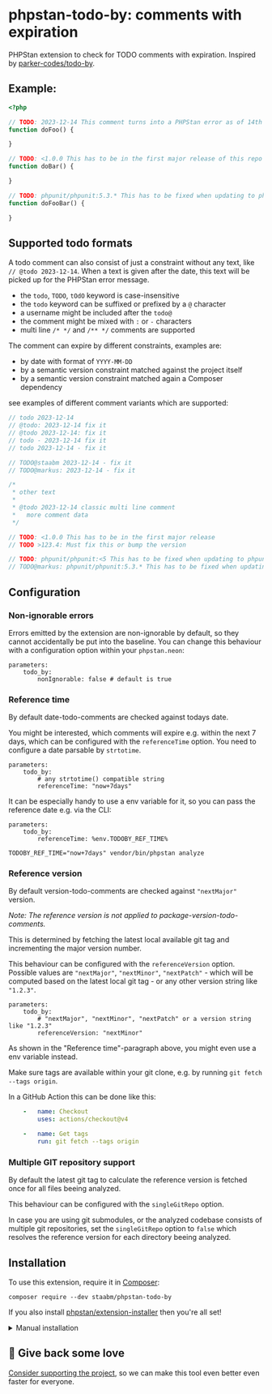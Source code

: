 # phpstan-todo-by: comments with expiration

PHPStan extension to check for TODO comments with expiration.
Inspired by [parker-codes/todo-by](https://github.com/parker-codes/todo_by).


## Example:

```php
<?php

// TODO: 2023-12-14 This comment turns into a PHPStan error as of 14th december 2023
function doFoo() {

}

// TODO: <1.0.0 This has to be in the first major release of this repo
function doBar() {

}

// TODO: phpunit/phpunit:5.3.* This has to be fixed when updating to phpunit 5.3.*
function doFooBar() {

}

```

## Supported todo formats

A todo comment can also consist of just a constraint without any text, like `// @todo 2023-12-14`.
When a text is given after the date, this text will be picked up for the PHPStan error message.

- the `todo`, `TODO`, `tOdO` keyword is case-insensitive
- the `todo` keyword can be suffixed or prefixed by a `@` character
- a username might be included after the `todo@`
- the comment might be mixed with `:` or `-` characters
- multi line `/* */` and `/** */` comments are supported

The comment can expire by different constraints, examples are:
- by date with format of `YYYY-MM-DD`
- by a semantic version constraint matched against the project itself
- by a semantic version constraint matched again a Composer dependency

see examples of different comment variants which are supported:

```php
// todo 2023-12-14
// @todo: 2023-12-14 fix it
// @todo 2023-12-14: fix it
// todo - 2023-12-14 fix it
// todo 2023-12-14 - fix it

// TODO@staabm 2023-12-14 - fix it
// TODO@markus: 2023-12-14 - fix it

/*
 * other text
 *
 * @todo 2023-12-14 classic multi line comment
 *   more comment data
 */

// TODO: <1.0.0 This has to be in the first major release
// TODO >123.4: Must fix this or bump the version

// TODO: phpunit/phpunit:<5 This has to be fixed when updating to phpunit 5.x
// TODO@markus: phpunit/phpunit:5.3.* This has to be fixed when updating to phpunit 5.3.*
```

## Configuration


### Non-ignorable errors

Errors emitted by the extension are non-ignorable by default, so they cannot accidentally be put into the baseline.
You can change this behaviour with a configuration option within your `phpstan.neon`:

```neon
parameters:
    todo_by:
        nonIgnorable: false # default is true
```


### Reference time

By default date-todo-comments are checked against todays date.

You might be interested, which comments will expire e.g. within the next 7 days, which can be configured with the `referenceTime` option.
You need to configure a date parsable by `strtotime`.

```neon
parameters:
    todo_by:
        # any strtotime() compatible string
        referenceTime: "now+7days"
```

It can be especially handy to use a env variable for it, so you can pass the reference date e.g. via the CLI:

```neon
parameters:
    todo_by:
        referenceTime: %env.TODOBY_REF_TIME%
```

`TODOBY_REF_TIME="now+7days" vendor/bin/phpstan analyze`


### Reference version

By default version-todo-comments are checked against `"nextMajor"` version.

_Note: The reference version is not applied to package-version-todo-comments._

This is determined by fetching the latest local available git tag and incrementing the major version number.

This behaviour can be configured with the `referenceVersion` option.
Possible values are `"nextMajor"`, `"nextMinor"`, `"nextPatch"` - which will be computed based on the latest local git tag - or any other version string like `"1.2.3"`.

```neon
parameters:
    todo_by:
        # "nextMajor", "nextMinor", "nextPatch" or a version string like "1.2.3"
        referenceVersion: "nextMinor"
```

As shown in the "Reference time"-paragraph above, you might even use a env variable instead.

Make sure tags are available within your git clone, e.g. by running `git fetch --tags origin`.

In a GitHub Action this can be done like this:

```yaml
    -   name: Checkout
        uses: actions/checkout@v4

    -   name: Get tags
        run: git fetch --tags origin
```


### Multiple GIT repository support

By default the latest git tag to calculate the reference version is fetched once for all files beeing analyzed.

This behaviour can be configured with the `singleGitRepo` option.

In case you are using git submodules, or the analyzed codebase consists of multiple git repositories,
set the `singleGitRepo` option to `false` which resolves the reference version for each directory beeing analyzed.


## Installation

To use this extension, require it in [Composer](https://getcomposer.org/):

```
composer require --dev staabm/phpstan-todo-by
```

If you also install [phpstan/extension-installer](https://github.com/phpstan/extension-installer) then you're all set!

<details>
  <summary>Manual installation</summary>

If you don't want to use `phpstan/extension-installer`, include extension.neon in your project's PHPStan config:

```
includes:
    - vendor/staabm/phpstan-todo-by/extension.neon
```

</details>

## 💌 Give back some love

[Consider supporting the project](https://github.com/sponsors/staabm), so we can make this tool even better even faster for everyone.
